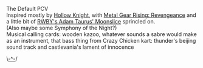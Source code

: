 The Default PCV  
Inspired mostly by [Hollow Knight](https://store.steampowered.com/app/367520/Hollow_Knight/), with [Metal Gear Rising: Revengeance](https://store.steampowered.com/app/235460/METAL_GEAR_RISING_REVENGEANCE/) and a little bit of [RWBY's Adam Taurus' Moonslice](https://rwby.fandom.com/wiki/Moonslice) sprincled on.  
(Also maybe some Symphony of the Night?)  
Musical calling cards: wooden kazoo, whatever sounds a sabre would make as an instrument, that bass thing from Crazy Chicken kart: thunder's beijing sound track and castlevania's lament of innocence

\\<ins>\-^-</ins>/